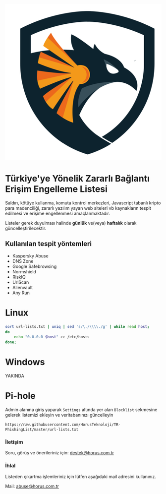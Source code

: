![horus-shield](docs/img/security.svg)

# Türkiye'ye Yönelik Zararlı Bağlantı Erişim Engelleme Listesi

Saldırı, kötüye kullanma, komuta kontrol merkezleri, Javascript tabanlı kripto para madenciliği, zararlı yazılım yayan web siteleri vb kaynakların tespit edilmesi ve erişime engellenmesi amaçlanmaktadır.

Listeler gerek duyulması halinde **günlük** ve(veya) **haftalık** olarak güncelleştirilecektir.

## Kullanılan tespit yöntemleri

- Kaspersky Abuse
- DNS Zone
- Google Safebrowsing
- Normshield
- RiskIQ
- UrlScan
- Alienvault
- Any Run

# Linux

```bash
sort url-lists.txt | uniq | sed 's/\./\\\\./g' | while read host; 
do 
    echo "0.0.0.0 $host" >> /etc/hosts
done;
```

# Windows

YAKINDA

# Pi-hole

Admin alanına giriş yaparak `Settings` altında yer alan `Blocklist` sekmesine gelerek listemizi ekleyin ve veritabanınızı güncelleyin

```
https://raw.githubusercontent.com/HorusTeknoloji/TR-PhishingList/master/url-lists.txt
```

### İletişim

Soru, görüş ve önerileriniz için: destek@horus.com.tr

### İhlal

Listeden çıkartma işlemleriniz için lütfen aşağıdaki mail adresini kullanınız.

Mail: abuse@horus.com.tr